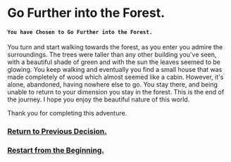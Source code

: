 # Go Further into the Forest.
#### `You have Chosen to Go Further into the Forest.`

You turn and start walking towards the forest, as you enter you admire the surroundings. The trees were taller than any other building you've seen, with a beautiful shade of green and with the sun the leaves seemed to be glowing. You keep walking and eventually you find a small house that was made completely of wood which almost seemed like a cabin. However, it's alone, abandoned, having nowhere else to go. You stay there, and being unable to return to your dimension you stay in the forest. This is the end of the journey. I hope you enjoy the beautiful nature of this world.

Thank you for completing this adventure.

### [Return to Previous Decision.](another-dimension.md)
### [Restart from the Beginning.](../../README.md)

